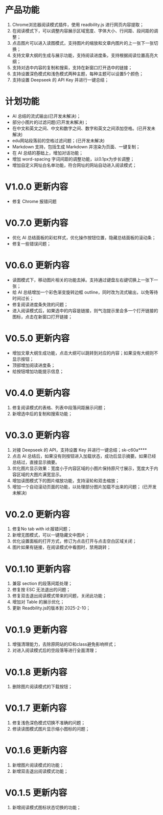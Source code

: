 # 产品功能
1. Chrome浏览器阅读模式插件，使用 readbility.js 进行网页内容提取；
2. 在阅读模式下，可以调整内容展示区域宽度、字体大小、行间距、段间距的调整；
3. 点击图片可以进入读图模式，支持图片的缩放和文章内图片的上一张下一张切换；
4. 支持文章大纲的生成与展示功能，支持阅读进度条，支持根据阅读位置高亮大纲；
5. 支持对选中内容的复制和搜索，支持在新窗口打开选中的链接；
6. 支持设置深色模式和浅色模式两种主题，每种主题可以设置5个颜色；
7. 支持设置 Deepseek 的 API Key 并进行一键总结；


# 计划功能
* AI 总结的流式输出(已开发未解决)；
* 部分小图片的过滤问题(已开发未解决)；
* 在中文和英文之间、中文和数字之间、数字和英文之间添加空格。(已开发未解决)
* edu网站段落前的空格过滤问题；(已开发未解决)
* Markdown 支持，包括生成 Markdown 并渲染为页面、一键复制；
* 在 AI 总结的基础上，增加对话功能；
* 增加 word-spacing 字词间距的调整功能，以0.1px为步长调整；
* 增加自定义网址白名单功能，符合网址的网站自动进入阅读模式；


# V1.0.0 更新内容
* 修复 Chrome 报错问题


# V0.7.0 更新内容
* 优化 AI 总结面板的彩虹样式，优化操作按钮位置，隐藏总结面板的滚动条；
* 修复一些错误问题；


# V0.6.0 更新内容
* 读图模式下，移动图片相关的功能去掉。支持通过键盘左右键切换上一张下一张；
* 给 AI 总结增加一个彩色渐变旋转边框 outline，同时改为流式输出，以免等待时间过长；
* 修复阅读进度条失效的问题；
* 进入阅读模式后，如果选中的内容是链接，则气泡提示里会多一个打开链接的图标，点击在新窗口打开链接；


# V0.5.0 更新内容
* 增加文章大纲生成功能，点击大纲可以跳转到对应的内容；如果没有大纲则不显示按钮；
* 顶部增加阅读进度条；
* 给按钮增加功能提示信息；


# V0.4.0 更新内容
1. 修复阅读模式的表格、列表中段落间距展示问题；
2. 新增选中后的复制和搜索功能；


# V0.3.0 更新内容
1. 对接 Deepseek 的 API，支持设置 Key 并进行一键总结；sk-c60a****
2. 点击 AI 总结后，如果没有则按钮进入加载状态，成功后显示摘要。如果已经总结过，直接显示摘要。
3. 优化图片显示效果：宽度小于内容区域的小图片保持原尺寸展示，宽度大于内容区域的大图片满宽显示。
4. 增加读图模式下的图片缩放功能，支持滚轮和双击缩放；
5. 增加一个自动滚动页面的功能，以处理部分图片加载不出来的问题； (已开发未解决)


# V0.2.0 更新内容
1. 修复No tab with id:报错问题；
2. 新增无图模式，可以一键隐藏文中图片；
3. 优化设置面板的打开方式，修订为点击打开与点击空白区域关闭；
4. 图片如果有链接，在阅读模式中看图时，禁用跳转；


# V0.1.10 更新内容
1. 兼容 section 的段落间距处理；
2. 修复按 ESC 无法退出的问题；
3. 修复双击退出阅读模式带来的问题，关闭此功能；
4. 增加对 Table 的展示优化；
5. 更新 Readbility.js的版本到 2025-2-10；


# V0.1.9 更新内容
1. 增强清理能力，去除原网站的ID和class避免影响样式；
2. 对进入阅读模式后的空段落等进行全面清理；


# V0.1.8 更新内容
1. 删除图片阅读模式的下载按钮；


# V0.1.7 更新内容
1. 修复浅色深色模式切换不准确的问题；
2. 修读读图模式图片显示缩小图标的问题；


# V0.1.6 更新内容
1. 新增图片阅读模式的功能；
2. 新增双击退出阅读模式功能；


# V0.1.5 更新内容
1. 新增阅读模式图标状态切换的功能；